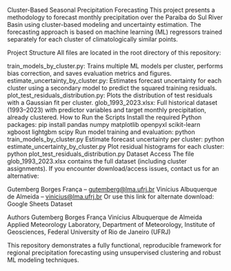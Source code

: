 Cluster-Based Seasonal Precipitation Forecasting
This project presents a methodology to forecast monthly precipitation over the Paraíba do Sul River Basin using cluster-based modeling and uncertainty estimation. The forecasting approach is based on machine learning (ML) regressors trained separately for each cluster of climatologically similar points.

Project Structure
All files are located in the root directory of this repository:

train_models_by_cluster.py: Trains multiple ML models per cluster, performs bias correction, and saves evaluation metrics and figures.
estimate_uncertainty_by_cluster.py: Estimates forecast uncertainty for each cluster using a secondary model to predict the squared training residuals.
plot_test_residuals_distribution.py: Plots the distribution of test residuals with a Gaussian fit per cluster.
glob_1993_2023.xlsx: Full historical dataset (1993–2023) with predictor variables and target monthly precipitation, already clustered.
How to Run the Scripts
Install the required Python packages:
pip install pandas numpy matplotlib openpyxl scikit-learn xgboost lightgbm scipy
Run model training and evaluation:
python train_models_by_cluster.py
Estimate forecast uncertainty per cluster:
python estimate_uncertainty_by_cluster.py
Plot residual histograms for each cluster:
python plot_test_residuals_distribution.py
Dataset Access
The file glob_1993_2023.xlsx contains the full dataset (including cluster assignments). If you encounter download/access issues, contact us for an alternative:

Gutemberg Borges França – gutemberg@lma.ufrj.br
Vinícius Albuquerque de Almeida – vinicius@lma.ufrj.br
Or use this link for alternate download:
Google Sheets Dataset

Authors
Gutemberg Borges França
Vinícius Albuquerque de Almeida
Applied Meteorology Laboratory, Department of Meteorology, Institute of Geosciences, Federal University of Rio de Janeiro (UFRJ)

This repository demonstrates a fully functional, reproducible framework for regional precipitation forecasting using unsupervised clustering and robust ML modeling techniques.
